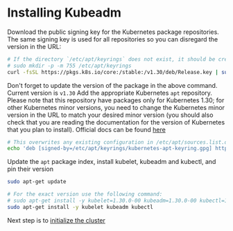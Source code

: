 
# Installing Kubeadm

Download the public signing key for the Kubernetes package repositories. The same signing key is used for all 
repositories so you can disregard the version in the URL:

```bash
# If the directory `/etc/apt/keyrings` does not exist, it should be created before the curl command, read the note below.
# sudo mkdir -p -m 755 /etc/apt/keyrings
curl -fsSL https://pkgs.k8s.io/core:/stable:/v1.30/deb/Release.key | sudo gpg --dearmor -o /etc/apt/keyrings/kubernetes-apt-keyring.gpg
```

Don't forget to update the version of the package in the above command. Current version is `v1.30`
Add the appropriate Kubernetes `apt` repository. Please note that this repository have packages only for Kubernetes 
1.30; for other Kubernetes minor versions, you need to change the Kubernetes minor version in the URL to match your 
desired minor version (you should also check that you are reading the documentation for the version of Kubernetes that 
you plan to install). Official docs can be found [here](https://kubernetes.io/docs/setup/production-environment/tools/kubeadm/install-kubeadm/)

```bash
# This overwrites any existing configuration in /etc/apt/sources.list.d/kubernetes.list
echo 'deb [signed-by=/etc/apt/keyrings/kubernetes-apt-keyring.gpg] https://pkgs.k8s.io/core:/stable:/v1.30/deb/ /' | sudo tee /etc/apt/sources.list.d/kubernetes.list
```
Update the `apt` package index, install kubelet, kubeadm and kubectl, and pin their version

```bash
sudo apt-get update

# For the exact version use the following command: 
# sudo apt-get install -y kubelet=1.30.0-00 kubeadm=1.30.0-00 kubectl=1.30.0-00
sudo apt-get install -y kubelet kubeadm kubectl
```

Next step is to [initialize the cluster](./initializing-cluster.md)

